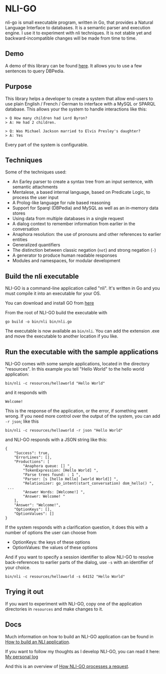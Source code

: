# NLI-GO

nli-go is small executable program, written in Go, that provides a Natural Language Interface to databases. It is a semantic parser and execution engine. I use it to experiment with nli techniques. It is not stable yet and backward-incompatible changes will be made from time to time.

## Demo

A demo of this library can be found [here](http://patrickvanbergen.com/dbpedia/app/). It allows you to use a few sentences to query DBPedia. 

## Purpose

This library helps a developer to create a system that allow end-users to use plain English / French / German to interface with a MySQL or SPARQL database. This allows your the system to handle interactions like this:

    > Q How many children had Lord Byron? 
    > A: He had 2 children.
    
    > Q: Was Michael Jackson married to Elvis Presley's daughter?
    > A: Yes

Every part of the system is configurable.

## Techniques

Some of the techniques used:

* An Earley parser to create a syntax tree from an input sentence, with semantic attachments
* Mentalese, a based internal language, based on Predicate Logic, to process the user input
* A Prolog-like language for rule based reasoning
* Support for Sparql (DBPedia) and MySQL as well as an in-memory data stores
* Using data from multiple databases in a single request
* A dialog context to remember information from earlier in the conversation
* Anaphora resolution: the use of pronouns and other references to earlier entities
* Generalized quantifiers
* The distinction between classic negation (`not`) and strong negation (`-`)
* A generator to produce human readable responses
* Modules and namespaces, for modular development

## Build the nli executable

NLI-GO is a command-line application called "nli". It's written in Go and you must compile it into an executable for your OS.

You can download and install GO from [here](https://golang.org/dl/)

From the root of NLI-GO build the executable with

    go build -o bin/nli bin/nli.go
    
The executable is now available as `bin/nli`. You can add the extension .exe and move the executable to another location if you like.    

## Run the executable with the sample applications

NLI-GO comes with some sample applications, located in the directory "resources". In this example you tell "Hello World" to the hello world application:

    bin/nli -c resources/helloworld "Hello World"    

and it responds with

    Welcome!

This is the response of the application, or the error, if something went wrong. If you need more control over the output of the system, you can add `-r json`; like this

    bin/nli -c resources/helloworld -r json "Hello World"    
  
and NLI-GO responds with a JSON string like this:

    {
        "Success": true,
        "ErrorLines": [],
        "Productions": [
            "Anaphora queue: [] ",
            "TokenExpression: [Hello World] ",
            "Parse trees found: : 1 ",
            "Parser: [s [hello Hello] [world World]] ",
            "Relationizer: go_intent(start_conversation) dom_hello() ",
     ...
            "Answer Words: [Welcome!] ",
            "Answer: Welcome! "
        ],
        "Answer": "Welcome!",
        "OptionKeys": [],
        "OptionValues": []
    }
    
If the system responds with a clarification question, it does this with a number of options the user can choose from

* OptionKeys: the keys of these options
* OptionValues: the values of these options

And if you want to specify a session identifier to allow NLI-GO to resolve back-references to earlier parts of the dialog, use `-s` with an identifier of your choice.     

    bin/nli -c resources/helloworld -s 64152 "Hello World"    
    
## Trying it out

If you want to experiment with NLI-GO, copy one of the application directories in `resources` and make changes to it.

## Docs

Much information on how to build an NLI-GO application can be found in [How to build an NLI application](doc/manual/knowledge-engineer/index.md).

If you want to follow my thoughts as I develop NLI-GO, you can read it here: [My personal log](doc/remarks.md)

And this is an overview of [How NLI-GO processes a request](doc/manual/system-developer/processing.md).
